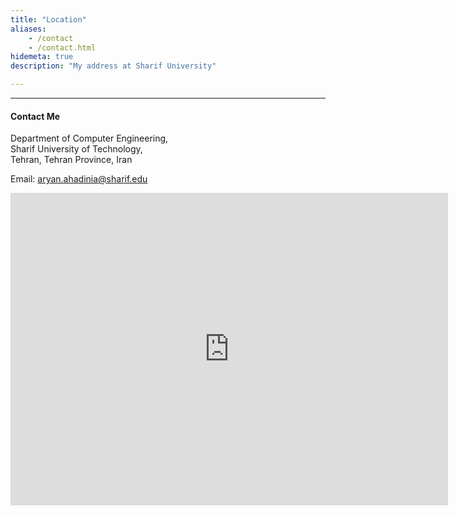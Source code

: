 ```yaml
---
title: "Location"
aliases:
    - /contact
    - /contact.html
hidemeta: true
description: "My address at Sharif University"

---
```


---

#### Contact Me

Department of Computer Engineering, <br/>
Sharif University of Technology, <br/>
Tehran, Tehran Province, Iran

Email: <aryan.ahadinia@sharif.edu>

<div style="width: 100%"><iframe width="700" height="500" frameborder="0" scrolling="no" marginheight="0" marginwidth="0" src="https://maps.google.com/maps?width=700&amp;height=500&amp;hl=en&amp;q=Computer%20Engineering%20Department,%20Sharif%20University%20of%20Technology+(Department%20of%20Computer%20Engineering,%20Sharif%20University%20of%20Technology)&amp;t=&amp;z=14&amp;ie=UTF8&amp;iwloc=B&amp;output=embed"><a href="https://www.maps.ie/population/">Department of CE, Sharif University of Technology</a></iframe></div>
